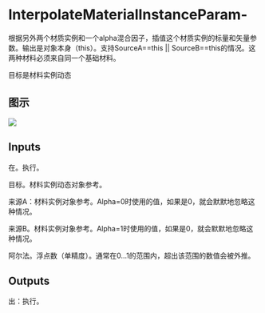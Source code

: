 # InterpolateMaterialInstanceParam-

根据另外两个材质实例和一个alpha混合因子，插值这个材质实例的标量和矢量参数。输出是对象本身（this）。支持SourceA==this || SourceB==this的情况。这两种材料必须来自同一个基础材料。

目标是材料实例动态

## 图示

![]($-20221218-20380315.png)

## Inputs

在。执行。

目标。材料实例动态对象参考。

来源A：材料实例对象参考。Alpha=0时使用的值，如果是0，就会默默地忽略这种情况。

来源B。材料实例对象参考。Alpha=1时使用的值，如果是0，就会默默地忽略这种情况。

阿尔法。浮点数（单精度）。通常在0...1的范围内，超出该范围的数值会被外推。  

## Outputs

出：执行。
